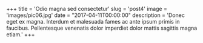 +++
title = 'Odio magna sed consectetur'
slug = 'post4'
image = 'images/pic06.jpg'
date = "2017-04-11T00:00:00"
description = 'Donec eget ex magna. Interdum et malesuada fames ac ante ipsum primis in faucibus. Pellentesque venenatis dolor imperdiet dolor mattis sagittis magna etiam.'
+++